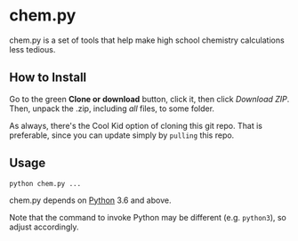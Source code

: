 # chem.py

chem.py is a set of tools that help make high school chemistry calculations less tedious.

## How to Install

Go to the green **Clone or download** button, click it, then click _Download ZIP_. Then, unpack the .zip, including _all_ files, to some folder.

As always, there's the Cool Kid option of cloning this git repo. That is preferable, since you can update simply by `pulling` this repo.

## Usage

```
python chem.py ... 
```

chem.py depends on [Python](https://www.python.org/downloads/) 3.6 and above.

Note that the command to invoke Python may be different (e.g. `python3`), so adjust accordingly.
